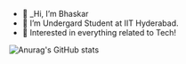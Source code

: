 - 👋 _Hi, I’m Bhaskar
- 👀 I’m Undergard Student at IIT Hyderabad.
- 🌱 Interested in everything related to Tech!



![Anurag's GitHub stats](https://github-readme-stats.vercel.app/api?username=bhaskaraa45&show_icons=true&theme=dracula)


<!---
bhaskaraa45/bhaskaraa45 is a ✨ special ✨ repository because its `README.md` (this file) appears on your GitHub profile.
You can click the Preview link to take a look at your changes.
--->
